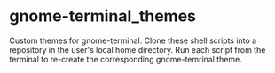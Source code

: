 # gnome-terminal_themes
Custom themes for gnome-terminal. Clone these shell scripts into a repository in the user's local home directory. Run each script from the terminal to re-create the corresponding gnome-temrinal theme. 
